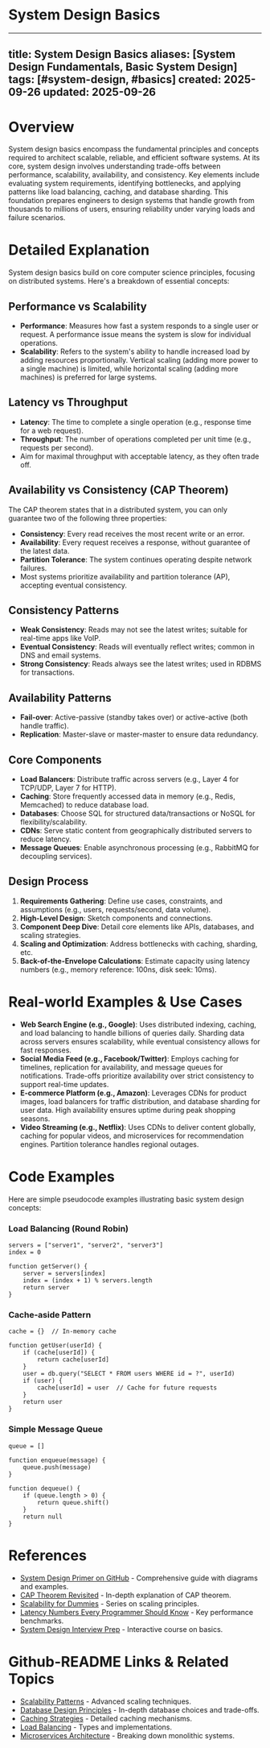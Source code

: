 # System Design Basics

---
title: System Design Basics
aliases: [System Design Fundamentals, Basic System Design]
tags: [#system-design, #basics]
created: 2025-09-26
updated: 2025-09-26
---

# Overview

System design basics encompass the fundamental principles and concepts required to architect scalable, reliable, and efficient software systems. At its core, system design involves understanding trade-offs between performance, scalability, availability, and consistency. Key elements include evaluating system requirements, identifying bottlenecks, and applying patterns like load balancing, caching, and database sharding. This foundation prepares engineers to design systems that handle growth from thousands to millions of users, ensuring reliability under varying loads and failure scenarios.

# Detailed Explanation

System design basics build on core computer science principles, focusing on distributed systems. Here's a breakdown of essential concepts:

## Performance vs Scalability
- **Performance**: Measures how fast a system responds to a single user or request. A performance issue means the system is slow for individual operations.
- **Scalability**: Refers to the system's ability to handle increased load by adding resources proportionally. Vertical scaling (adding more power to a single machine) is limited, while horizontal scaling (adding more machines) is preferred for large systems.

## Latency vs Throughput
- **Latency**: The time to complete a single operation (e.g., response time for a web request).
- **Throughput**: The number of operations completed per unit time (e.g., requests per second).
- Aim for maximal throughput with acceptable latency, as they often trade off.

## Availability vs Consistency (CAP Theorem)
The CAP theorem states that in a distributed system, you can only guarantee two of the following three properties:
- **Consistency**: Every read receives the most recent write or an error.
- **Availability**: Every request receives a response, without guarantee of the latest data.
- **Partition Tolerance**: The system continues operating despite network failures.
- Most systems prioritize availability and partition tolerance (AP), accepting eventual consistency.

## Consistency Patterns
- **Weak Consistency**: Reads may not see the latest writes; suitable for real-time apps like VoIP.
- **Eventual Consistency**: Reads will eventually reflect writes; common in DNS and email systems.
- **Strong Consistency**: Reads always see the latest writes; used in RDBMS for transactions.

## Availability Patterns
- **Fail-over**: Active-passive (standby takes over) or active-active (both handle traffic).
- **Replication**: Master-slave or master-master to ensure data redundancy.

## Core Components
- **Load Balancers**: Distribute traffic across servers (e.g., Layer 4 for TCP/UDP, Layer 7 for HTTP).
- **Caching**: Store frequently accessed data in memory (e.g., Redis, Memcached) to reduce database load.
- **Databases**: Choose SQL for structured data/transactions or NoSQL for flexibility/scalability.
- **CDNs**: Serve static content from geographically distributed servers to reduce latency.
- **Message Queues**: Enable asynchronous processing (e.g., RabbitMQ for decoupling services).

## Design Process
1. **Requirements Gathering**: Define use cases, constraints, and assumptions (e.g., users, requests/second, data volume).
2. **High-Level Design**: Sketch components and connections.
3. **Component Deep Dive**: Detail core elements like APIs, databases, and scaling strategies.
4. **Scaling and Optimization**: Address bottlenecks with caching, sharding, etc.
5. **Back-of-the-Envelope Calculations**: Estimate capacity using latency numbers (e.g., memory reference: 100ns, disk seek: 10ms).

# Real-world Examples & Use Cases

- **Web Search Engine (e.g., Google)**: Uses distributed indexing, caching, and load balancing to handle billions of queries daily. Sharding data across servers ensures scalability, while eventual consistency allows for fast responses.
- **Social Media Feed (e.g., Facebook/Twitter)**: Employs caching for timelines, replication for availability, and message queues for notifications. Trade-offs prioritize availability over strict consistency to support real-time updates.
- **E-commerce Platform (e.g., Amazon)**: Leverages CDNs for product images, load balancers for traffic distribution, and database sharding for user data. High availability ensures uptime during peak shopping seasons.
- **Video Streaming (e.g., Netflix)**: Uses CDNs to deliver content globally, caching for popular videos, and microservices for recommendation engines. Partition tolerance handles regional outages.

# Code Examples

Here are simple pseudocode examples illustrating basic system design concepts:

### Load Balancing (Round Robin)
```
servers = ["server1", "server2", "server3"]
index = 0

function getServer() {
    server = servers[index]
    index = (index + 1) % servers.length
    return server
}
```

### Cache-aside Pattern
```
cache = {}  // In-memory cache

function getUser(userId) {
    if (cache[userId]) {
        return cache[userId]
    }
    user = db.query("SELECT * FROM users WHERE id = ?", userId)
    if (user) {
        cache[userId] = user  // Cache for future requests
    }
    return user
}
```

### Simple Message Queue
```
queue = []

function enqueue(message) {
    queue.push(message)
}

function dequeue() {
    if (queue.length > 0) {
        return queue.shift()
    }
    return null
}
```

# References

- [System Design Primer on GitHub](https://github.com/donnemartin/system-design-primer) - Comprehensive guide with diagrams and examples.
- [CAP Theorem Revisited](http://robertgreiner.com/2014/08/cap-theorem-revisited/) - In-depth explanation of CAP theorem.
- [Scalability for Dummies](https://web.archive.org/web/20220530193911/https://www.lecloud.net/post/7295452622/scalability-for-dummies-part-1-clones) - Series on scaling principles.
- [Latency Numbers Every Programmer Should Know](https://gist.github.com/jboner/2841832) - Key performance benchmarks.
- [System Design Interview Prep](https://www.educative.io/courses/grokking-the-system-design-interview) - Interactive course on basics.

# Github-README Links & Related Topics

- [Scalability Patterns](./scalability-patterns/) - Advanced scaling techniques.
- [Database Design Principles](./database-design-principles/) - In-depth database choices and trade-offs.
- [Caching Strategies](./caching/) - Detailed caching mechanisms.
- [Load Balancing](./load-balancer/) - Types and implementations.
- [Microservices Architecture](./microservices/) - Breaking down monolithic systems.
